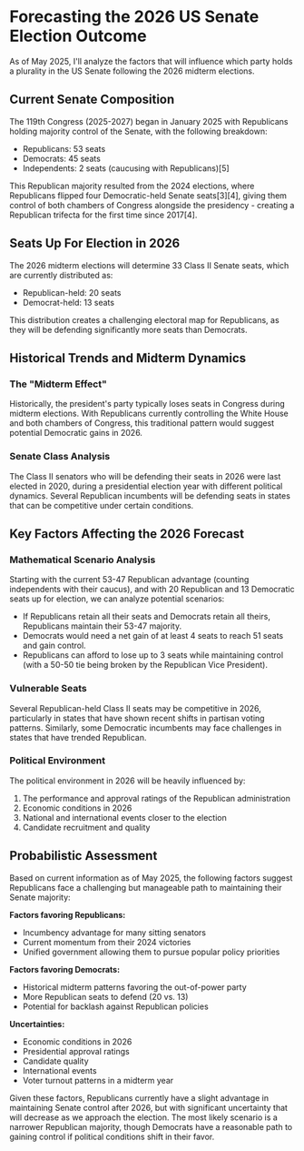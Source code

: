# Forecasting the 2026 US Senate Election Outcome

As of May 2025, I'll analyze the factors that will influence which party holds a plurality in the US Senate following the 2026 midterm elections.

## Current Senate Composition

The 119th Congress (2025-2027) began in January 2025 with Republicans holding majority control of the Senate, with the following breakdown:
- Republicans: 53 seats
- Democrats: 45 seats
- Independents: 2 seats (caucusing with Republicans)[5]

This Republican majority resulted from the 2024 elections, where Republicans flipped four Democratic-held Senate seats[3][4], giving them control of both chambers of Congress alongside the presidency - creating a Republican trifecta for the first time since 2017[4].

## Seats Up For Election in 2026

The 2026 midterm elections will determine 33 Class II Senate seats, which are currently distributed as:
- Republican-held: 20 seats
- Democrat-held: 13 seats

This distribution creates a challenging electoral map for Republicans, as they will be defending significantly more seats than Democrats.

## Historical Trends and Midterm Dynamics

### The "Midterm Effect"

Historically, the president's party typically loses seats in Congress during midterm elections. With Republicans currently controlling the White House and both chambers of Congress, this traditional pattern would suggest potential Democratic gains in 2026.

### Senate Class Analysis

The Class II senators who will be defending their seats in 2026 were last elected in 2020, during a presidential election year with different political dynamics. Several Republican incumbents will be defending seats in states that can be competitive under certain conditions.

## Key Factors Affecting the 2026 Forecast

### Mathematical Scenario Analysis

Starting with the current 53-47 Republican advantage (counting independents with their caucus), and with 20 Republican and 13 Democratic seats up for election, we can analyze potential scenarios:

- If Republicans retain all their seats and Democrats retain all theirs, Republicans maintain their 53-47 majority.
- Democrats would need a net gain of at least 4 seats to reach 51 seats and gain control.
- Republicans can afford to lose up to 3 seats while maintaining control (with a 50-50 tie being broken by the Republican Vice President).

### Vulnerable Seats

Several Republican-held Class II seats may be competitive in 2026, particularly in states that have shown recent shifts in partisan voting patterns. Similarly, some Democratic incumbents may face challenges in states that have trended Republican.

### Political Environment

The political environment in 2026 will be heavily influenced by:
1. The performance and approval ratings of the Republican administration
2. Economic conditions in 2026
3. National and international events closer to the election
4. Candidate recruitment and quality

## Probabilistic Assessment

Based on current information as of May 2025, the following factors suggest Republicans face a challenging but manageable path to maintaining their Senate majority:

**Factors favoring Republicans:**
- Incumbency advantage for many sitting senators
- Current momentum from their 2024 victories
- Unified government allowing them to pursue popular policy priorities

**Factors favoring Democrats:**
- Historical midterm patterns favoring the out-of-power party
- More Republican seats to defend (20 vs. 13)
- Potential for backlash against Republican policies

**Uncertainties:**
- Economic conditions in 2026
- Presidential approval ratings
- Candidate quality
- International events
- Voter turnout patterns in a midterm year

Given these factors, Republicans currently have a slight advantage in maintaining Senate control after 2026, but with significant uncertainty that will decrease as we approach the election. The most likely scenario is a narrower Republican majority, though Democrats have a reasonable path to gaining control if political conditions shift in their favor.